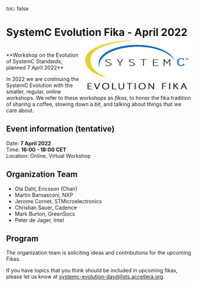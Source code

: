 toc: false

# SystemC Evolution Fika - April 2022<img style="float: right; width:300px;" src="/images/scef.png">
<br>
**Workshop on the Evolution of SystemC Standards, planned 7 April 2022**

In 2022 we are continuing the SystemC Evolution with the smaller, regular, online workshops. We refer to these workshops as *fikas*, to honor the fika tradition of sharing a coffee, slowing down a bit, and talking about things that we care about.

## Event information (tentative)

Date: **7 April 2022**<br>
Time: **16:00 - 18:00 CET**<br>
Location: Online, Virtual Workshop

## Organization Team

 * Ola Dahl, Ericsson (Chair)
 * Martin Barnasconi, NXP
 * Jerome Cornet, STMicroelectronics
 * Christian Sauer, Cadence
 * Mark Burton, GreenSocs
 * Peter de Jager, Intel

## Program

The organization team is soliciting ideas and contributions for the upcoming Fikas. 

If you have topics that you think should be included in upcoming fikas, please let us know at [systemc-evolution-day@lists.accellera.org](mailto:systemc-evolution-day@lists.accellera.org).
